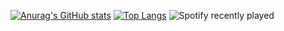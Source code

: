 [![Anurag's GitHub stats](https://github-readme-stats.vercel.app/api?username=OMD0118&theme=dark)](https://github.com/anuraghazra/github-readme-stats)
[![Top Langs](https://github-readme-stats.vercel.app/api/top-langs/?username=OMD0118&theme=dark)](https://github.com/anuraghazra/github-readme-stats)
![Spotify recently played](https://spotify-recently-played-readme.vercel.app/api?user=314rxzazn6kkma6z2ax2jibmpreu&width=800)

